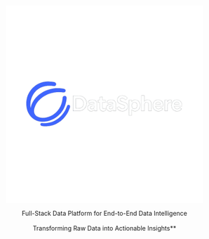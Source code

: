<div align="center" style="text-align: center">

<p style="text-align: center">
  <img align="center" src="assets/logo.png" alt="DataSphere" width="450">
</p>

 Full-Stack Data Platform for End-to-End Data Intelligence  
<br>Transforming Raw Data into Actionable Insights**
